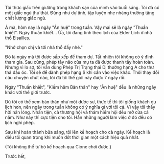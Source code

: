 Tôi thức giấc trên giường trong khách sạn của mình vào buổi sáng. Tôi đã có một giấc ngủ thư thái. Đúng như dự tính, tập luyện nhẹ nhàng thường tăng chất lượng giấc ngủ.

À mà, hôm nay là ngày "Ân huệ" trong tuần. Vậy mai sẽ là ngày "Thuần khiết". Ngày thuần khiết... Ừa, tôi đang tính theo lịch của Elder Lich ở nhà thổ Elsailles.

"Nhớ chọn chị và tới nhà thổ đấy nhé."

Đó là ngày mà tôi được sắp xếp để tham dự. Tất nhiên tôi không có ý định tham gia. Sau cùng, phép tẩy não của mụ ta đã được thanh tẩy hoàn toàn. Nhưng vì lo sợ, tôi vẫn dùng Phép Trị Trạng thái Dị thường hạng A cho thư thả đầu óc. Tôi sẽ để dành phép hạng S khi cần vào việc khác. Thôi thay đổi câu chuyện chút nào, tôi đã tới thế giới này được 7 ngày rồi.

Ngày "Thuần khiết", "Kiềm hãm Bản thân" hay "Ân huệ" đều là những ngày khác với thế giới trước.

Dù tôi có thể xem bản thân như một dược sư, thực tế thì tôi giống khách du lịch hơn, nên ngày trong tuần không có ý nghĩa gì với tôi cả. Vì vậy tôi thấy hởi nản lòng. Nhân tiện, cả thương hội và thám hiểm hội đều mở cửa cả năm. Như này thì cực tiện cho tôi. Hẳn những người làm việc ở đó đều có lịch nghỉ phép.

Sau khi hoàn thành bữa sáng, tôi lên kế hoạch cho cả ngày. Kế hoạch là điều tối quan trọng khi muốn đốt thời gian một cách hiệu quả nhất.

(Tôi không thể từ bỏ kế hoạch qua Cione chơi được.)

Trước hết, 